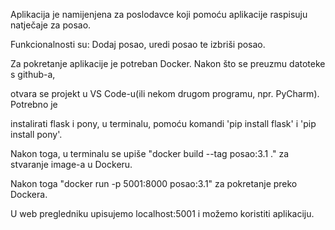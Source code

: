 ﻿Aplikacija je namijenjena za poslodavce koji pomoću aplikacije raspisuju natječaje za posao.

Funkcionalnosti su: Dodaj posao, uredi posao te izbriši posao.

Za pokretanje aplikacije je potreban Docker. Nakon što se preuzmu datoteke s github-a,

otvara se projekt u VS Code-u(ili nekom drugom programu, npr. PyCharm). Potrebno je

instalirati flask i pony, u terminalu, pomoću komandi 'pip install flask' i 'pip install pony'.

Nakon toga, u terminalu se upiše "docker build --tag posao:3.1 ." za stvaranje image-a u Dockeru.

Nakon toga "docker run -p 5001:8000 posao:3.1" za pokretanje preko Dockera.

U web pregledniku upisujemo localhost:5001 i možemo koristiti aplikaciju.
